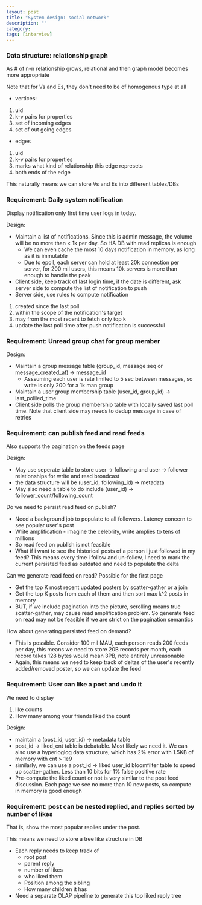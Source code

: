 ```yaml
---
layout: post
title: "System design: social network"
description: ""
category: 
tags: [interview]
---
```


### Data structure: relationship graph

As # of n-n relationship grows, relational and then graph model becomes more appropriate

Note that for Vs and Es, they don't need to be of homogenous type at all

* vertices:
 1. uid
 2. k-v pairs for properties
 3. set of incoming edges
 4. set of out going edges
* edges
 1. uid
 2. k-v pairs for properties
 3. marks what kind of relationship this edge represets
 4. both ends of the edge

This naturally means we can store Vs and Es into different tables/DBs

### Requirement: Daily system notification

Display notification only first time user logs in today.

Design:

* Maintain a list of notifications. Since this is admin message, the volume will be no more than < 1k per day. So HA DB with read replicas is enough
  * We can even cache the most 10 days notification in memory, as long as it is immutable
  * Due to epoll, each server can hold at least 20k connection per server, for 200 mil users, this means 10k servers is more than enough to handle the peak
* Client side, keep track of last login time, if the date is different, ask server side to compute the list of notification to push
* Server side, use rules to compute notification
 1. created since the last poll 
 2. within the scope of the notification's target
 3. may from the most recent to fetch only top k
 4. update the last poll time after push notification is successful


### Requirement: Unread group chat for group member

Design:

* Maintain a group message table (group_id, message seq or message_created_at) -> message_id 
  * Asssuming each user is rate limited to 5 sec between messages, so write is only 200 for a 1k man group
* Maintain a user group membership table (user_id, group_id) -> last_pollled_time 
* Client side polls the group membership table with locally saved last poll time. Note that client side may needs to dedup message in case of retries 

### Requirement: can publish feed and read feeds

Also supports the pagination on the feeds page

Design:

* May use seperate table to store user -> following and user -> follower relationships for write and read broadcast
 * the data structure will be (user_id, following_id) -> metadata
 * May also need a table to do include (user_id) -> follower_count/following_count 

Do we need to persist read feed on publish? 
* Need a background job to populate to all followers. Latency concern to see popular user's post
* Write amplification - imagine the celebrity, write amplies to tens of millions
* So read feed on publish is not feasible
* What if i want to see the historical posts of a person i just followed in my feed? This means every time i follow and un-follow, I need to mark the current persisted feed as outdated and need to populate the delta

Can we generate read feed on read?
Possible for the first page
* Get the top K most recent updated posters by scatter-gather or a join
* Get the top K posts from each of them and then sort max k^2 posts in memory
* BUT, if we include pagination into the picture, scrolling means true scatter-gather, may cause read amplification problem. So generate feed on read may not be feasible if we are strict on the pagination semantics

How about generating persisted feed on demand?
* This is possible. Consider 100 mil MAU, each person reads 200 feeds per day, this means we need to store 20B records per month, each record takes 128 bytes would mean 3PB, note entirely unreasonable
* Again, this means we need to keep track of deltas of the user's recently added/removed poster, so we can update the feed

### Requirement: User can like a post and undo it

We need to display
1. like counts
2. How many among your friends liked the count

Design:
* maintain a (post_id, user_id) -> metadata table
* post_id -> liked_cnt table is debatable. Most likely we need it. We can also use a hyperloglog data structure, which has 2% error with 1.5KB of memory with cnt > 1e9
* similarly, we can use a post_id -> liked user_id bloomfilter table to speed up scatter-gather. Less than 10 bits for 1% false positive rate 
* Pre-compute the liked count or not is very similar to the post feed discussion. Each page we see no more than 10 new posts, so compute in memory is good enough

### Requirement: post can be nested replied, and replies sorted by number of likes

That is, show the most popular replies under the post. 

This means we need to store a tree like structure in DB

* Each reply needs to keep track of
  * root post
  * parent reply 
  * number of likes
  * who liked them
  * Position among the sibling
  * How many children it has
* Need a separate OLAP pipeline to generate this top liked reply tree
